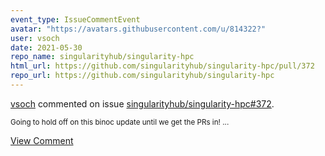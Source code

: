```yaml
---
event_type: IssueCommentEvent
avatar: "https://avatars.githubusercontent.com/u/814322?"
user: vsoch
date: 2021-05-30
repo_name: singularityhub/singularity-hpc
html_url: https://github.com/singularityhub/singularity-hpc/pull/372
repo_url: https://github.com/singularityhub/singularity-hpc
---
```


<a href='https://github.com/vsoch' target='_blank'>vsoch</a> commented on issue <a href='https://github.com/singularityhub/singularity-hpc/pull/372' target='_blank'>singularityhub/singularity-hpc#372</a>.

<small>Going to hold off on this binoc update until we get the PRs in!...</small>

<a href='https://github.com/singularityhub/singularity-hpc/pull/372' target='_blank'>View Comment</a>